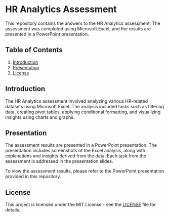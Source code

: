 # HR Analytics Assessment

This repository contains the answers to the HR Analytics assessment. The assessment was completed using Microsoft Excel, and the results are presented in a PowerPoint presentation.

## Table of Contents

1. [Introduction](#introduction)
2. [Presentation](#presentation)
3. [License](#license)

## Introduction

The HR Analytics assessment involved analyzing various HR-related datasets using Microsoft Excel. The analysis included tasks such as filtering data, creating pivot tables, applying conditional formatting, and visualizing insights using charts and graphs.

## Presentation

The assessment results are presented in a PowerPoint presentation. The presentation includes screenshots of the Excel analysis, along with explanations and insights derived from the data. Each task from the assessment is addressed in the presentation slides.

To view the assessment results, please refer to the PowerPoint presentation provided in this repository.

## License

This project is licensed under the MIT License - see the [LICENSE](LICENSE) file for details.
